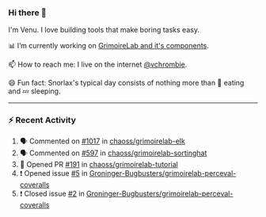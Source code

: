 ### Hi there 👋

I'm Venu. I love building tools that make boring tasks easy.

📊 I’m currently working on [GrimoireLab and it's components](https://chaoss.github.io/grimoirelab).

📫 How to reach me: I live on the internet [@vchrombie](https://www.google.co.in/search?q=vchrombie).

😄 Fun fact: Snorlax's typical day consists of nothing more than :doughnut: eating and :zzz: sleeping.

---

### :zap: Recent Activity

<!--START_SECTION:activity-->
1. 🗣 Commented on [#1017](https://github.com/chaoss/grimoirelab-elk/issues/1017) in [chaoss/grimoirelab-elk](https://github.com/chaoss/grimoirelab-elk)
2. 🗣 Commented on [#597](https://github.com/chaoss/grimoirelab-sortinghat/issues/597) in [chaoss/grimoirelab-sortinghat](https://github.com/chaoss/grimoirelab-sortinghat)
3. 💪 Opened PR [#191](https://github.com/chaoss/grimoirelab-tutorial/pull/191) in [chaoss/grimoirelab-tutorial](https://github.com/chaoss/grimoirelab-tutorial)
4. ❗️ Opened issue [#5](https://github.com/Groninger-Bugbusters/grimoirelab-perceval-coveralls/issues/5) in [Groninger-Bugbusters/grimoirelab-perceval-coveralls](https://github.com/Groninger-Bugbusters/grimoirelab-perceval-coveralls)
5. ❗️ Closed issue [#2](https://github.com/Groninger-Bugbusters/grimoirelab-perceval-coveralls/issues/2) in [Groninger-Bugbusters/grimoirelab-perceval-coveralls](https://github.com/Groninger-Bugbusters/grimoirelab-perceval-coveralls)
<!--END_SECTION:activity-->

<!--
**vchrombie/vchrombie** is a ✨ _special_ ✨ repository because its `README.md` (this file) appears on your GitHub profile.

Here are some ideas to get you started:

- 🔭 I’m currently working on ...
- 🌱 I’m currently learning ...
- 👯 I’m looking to collaborate on ...
- 🤔 I’m looking for help with ...
- 💬 Ask me about ...
- 📫 How to reach me: ...
- 😄 Pronouns: ...
- ⚡ Fun fact: ...
-->
